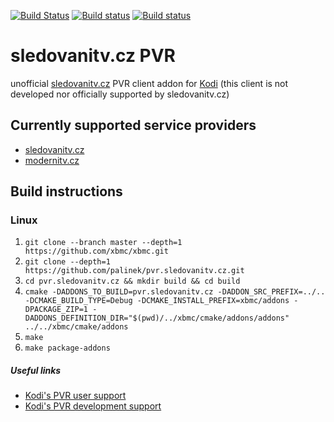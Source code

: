 [![Build Status](https://jenkins.kodi.tv/buildStatus/icon?job=palinek%2Fpvr.sledovanitv.cz%2FNexus)](https://jenkins.kodi.tv/view/Addons/job/palinek/job/pvr.sledovanitv.cz/job/Nexus/)
[![Build status](https://travis-ci.org/palinek/pvr.sledovanitv.cz.svg?branch=Nexus)](https://travis-ci.org/palinek/pvr.sledovanitv.cz)
[![Build status](https://ci.appveyor.com/api/projects/status/02qaoie8tcv4klnf/branch/Nexus?svg=true)](https://ci.appveyor.com/project/palinek/pvr-sledovanitv-cz/branch/Nexus)

# sledovanitv.cz PVR
unofficial [sledovanitv.cz](https://sledovanitv.cz) PVR client addon for [Kodi](https://kodi.tv)
(this client is not developed nor officially supported by sledovanitv.cz)

## Currently supported service providers
- [sledovanitv.cz](https://sledovanitv.cz)
- [modernitv.cz](https://modernitv.cz)

## Build instructions

### Linux

1. `git clone --branch master --depth=1 https://github.com/xbmc/xbmc.git`
2. `git clone --depth=1 https://github.com/palinek/pvr.sledovanitv.cz.git`
3. `cd pvr.sledovanitv.cz && mkdir build && cd build`
4. `cmake -DADDONS_TO_BUILD=pvr.sledovanitv.cz -DADDON_SRC_PREFIX=../.. -DCMAKE_BUILD_TYPE=Debug -DCMAKE_INSTALL_PREFIX=xbmc/addons -DPACKAGE_ZIP=1 -DADDONS_DEFINITION_DIR="$(pwd)/../xbmc/cmake/addons/addons" ../../xbmc/cmake/addons`
5. `make`
6. `make package-addons`

##### Useful links

* [Kodi's PVR user support](https://forum.kodi.tv/forumdisplay.php?fid=167)
* [Kodi's PVR development support](https://forum.kodi.tv/forumdisplay.php?fid=136)
